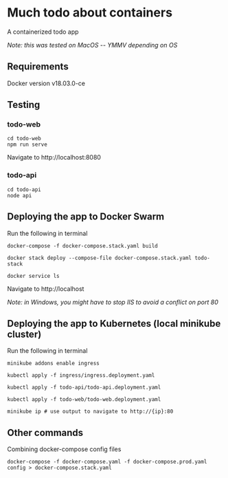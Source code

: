 # Much todo about containers
A containerized todo app

_Note: this was tested on MacOS -- YMMV depending on OS_

## Requirements
Docker version v18.03.0-ce

## Testing
### todo-web
```
cd todo-web
npm run serve
```
Navigate to http://localhost:8080

### todo-api
```
cd todo-api
node api
```

## Deploying the app to Docker Swarm
Run the following in terminal
```
docker-compose -f docker-compose.stack.yaml build

docker stack deploy --compose-file docker-compose.stack.yaml todo-stack

docker service ls
```
Navigate to http://localhost

_Note: in Windows, you might have to stop IIS to avoid a conflict on port 80_

## Deploying the app to Kubernetes (local minikube cluster)
Run the following in terminal
```
minikube addons enable ingress

kubectl apply -f ingress/ingress.deployment.yaml

kubectl apply -f todo-api/todo-api.deployment.yaml

kubectl apply -f todo-web/todo-web.deployment.yaml

minikube ip # use output to navigate to http://{ip}:80
```

## Other commands

Combining docker-compose config files

`docker-compose -f docker-compose.yaml -f docker-compose.prod.yaml config > docker-compose.stack.yaml`
